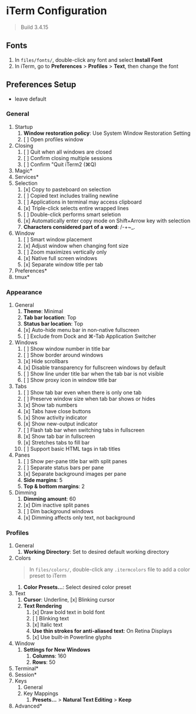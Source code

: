 # iTerm Configuration

> Build 3.4.15

## Fonts

1. In `files/fonts/`, double-click any font and select **Install Font**
2. In iTerm, go to **Preferences** > **Profiles** > **Text**, then change the font

## Preferences Setup

* leave default

### General

1. Startup
    1. **Window restoration policy**: Use System Window Restoration Setting
    2. [ ] Open profiles window
2. Closing
    1. [ ] Quit when all windows are closed
    2. [ ] Confirm closing multiple sessions
    3. [ ] Confirm "Quit iTerm2 (⌘Q)
3. Magic*
4. Services*
5. Selection
    1. [x] Copy to pasteboard on selection
    2. [ ] Copied text includes trailing newline
    3. [ ] Applications in terminal may access clipboard
    4. [x] Triple-click selects entire wrapped lines
    5. [ ] Double-click performs smart seletion
    6. [x] Automatically enter copy mode on Shift+Arrow key with selection
    7. **Characters considered part of a word**: /-+\~_.
6. Window
    1. [ ] Smart window placement
    2. [x] Adjust window when changing font size
    3. [ ] Zoom maximizes vertically only
    4. [x] Native full screen windows
    5. [x] Separate window title per tab
7. Preferences*
8. tmux*

### Appearance

1. General
    1. **Theme**: Minimal
    2. **Tab bar location**: Top
    3. **Status bar location**: Top
    4. [x] Auto-hide menu bar in non-native fullscreen
    5. [ ] Exclude from Dock and ⌘-Tab Application Switcher
2. Windows
    1. [ ] Show window number in title bar
    2. [ ] Show border around windows
    3. [x] Hide scrollbars
    4. [x] Disable transparency for fullscreen windows by default
    5. [ ] Show line under title bar when the tab bar is not visible
    6. [ ] Show proxy icon in window title bar
3. Tabs
    1. [ ] Show tab bar even when there is only one tab
    2. [ ] Preserve window size when tab bar shows or hides
    3. [x] Show tab numbers
    4. [x] Tabs have close buttons
    5. [x] Show activity indicator
    6. [x] Show new-output indicator
    7. [ ] Flash tab bar when switching tabs in fullscreen
    8. [x] Show tab bar in fullscreen
    9. [x] Stretches tabs to fill bar
    10. [ ] Support basic HTML tags in tab titles
4. Panes
    1. [ ] Show per-pane title bar with split panes
    2. [ ] Separate status bars per pane
    3. [x] Separate background images per pane
    4. **Side margins**: 5
    5. **Top & bottom margins**: 2
5. Dimming
    1. **Dimming amount**: 60
    2. [x] Dim inactive split panes
    3. [ ] Dim background windows
    4. [x] Dimming affects only text, not background

### Profiles

1. General
    1. **Working Directory**: Set to desired default working directory
2. Colors
    > In `files/colors/`, double-click any `.itermcolors` file to add a color preset to iTerm
    1. **Color Presets...**: Select desired color preset
3. Text
    1. **Cursor**: Underline, [x] Blinking cursor
    2. **Text Rendering**
        1. [x] Draw bold text in bold font
        2. [ ] Blinking text
        3. [x] Italic text
        4. **Use thin strokes for anti-aliased text**: On Retina Displays
        5. [x] Use built-in Powerline glyphs
4. Window
    1. **Settings for New Windows**
        1. **Columns**: 160
        2. **Rows**: 50
5. Terminal*
6. Session*
7. Keys
    1. General
    2. Key Mappings
        1. **Presets...** > **Natural Text Editing** > **Keep**
8. Advanced*
